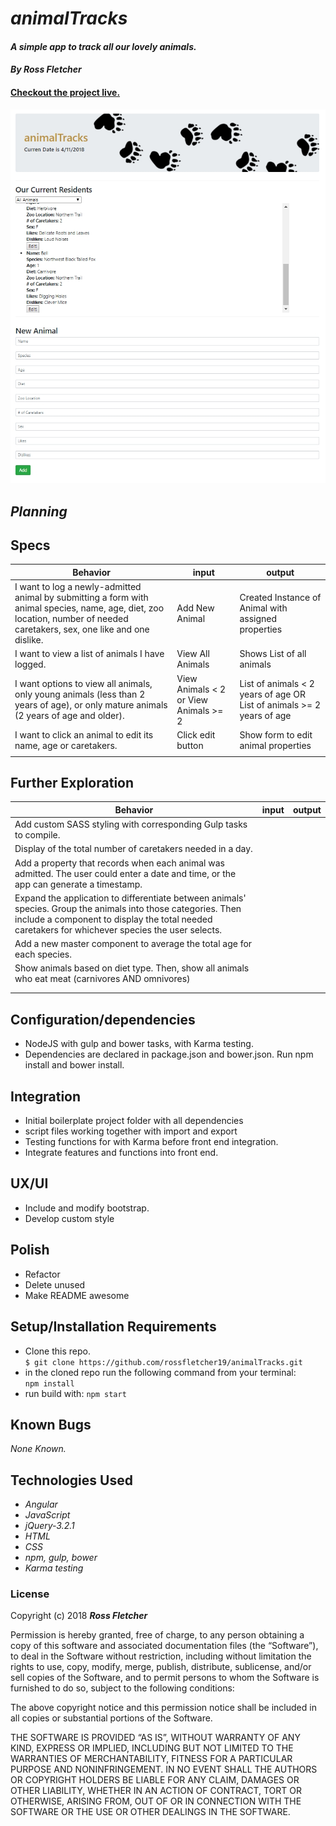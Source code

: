 # _animalTracks_

#### _A simple app to track all our lovely animals._

#### _**By Ross Fletcher**_

#### [Checkout the project live.](https://animaltracks-e3fe9.firebaseapp.com/ "animalTracks")

![home-screen](https://github.com/rossfletcher19/animalTracks/blob/master/resources/img/animalTracksSs.jpg)

## _Planning_

## Specs

| Behavior  | input  | output  |
|---|---|---|
| I want to log a newly-admitted animal by submitting a form with animal species, name, age, diet, zoo location, number of needed caretakers, sex, one like and one dislike.  | Add New Animal  | Created Instance of Animal with assigned properties  |
| I want to view a list of animals I have logged.  | View All Animals  | Shows List of all animals  |
| I want options to view all animals, only young animals (less than 2 years of age), or only mature animals (2 years of age and older).  | View Animals < 2 or View Animals >= 2   | List of animals < 2 years of age OR List of animals >= 2 years of age  |
| I want to click an animal to edit its name, age or caretakers.  | Click edit button  | Show form to edit animal properties  |
|   |   |   |


## Further Exploration

| Behavior  | input  | output  |
|---|---|---|
| Add custom SASS styling with corresponding Gulp tasks to compile.  |  |   |
| Display of the total number of caretakers needed in a day. | | |
| Add a property that records when each animal was admitted. The user could enter a date and time, or the app can generate a timestamp.  |   |   |
| Expand the application to differentiate between animals' species. Group the animals into those categories. Then include a component to display the total needed caretakers for whichever species the user selects. | | |
| Add a new master component to average the total age for each species.  |   |   |
| Show animals based on diet type. Then, show all animals who eat meat (carnivores AND omnivores)  |   |   |
|   |   |   |
|   |   |   |


## Configuration/dependencies
  * NodeJS with gulp and bower tasks, with Karma testing.
  * Dependencies are declared in package.json and bower.json. Run npm install and bower install.



## Integration
  * Initial boilerplate project folder with all dependencies
  * script files working together with import and export
  * Testing functions for with Karma before front end integration.
  * Integrate features and functions into front end.

## UX/UI
  * Include and modify bootstrap.
  * Develop custom style

## Polish
  * Refactor
  * Delete unused
  * Make README awesome


## Setup/Installation Requirements


* Clone this repo. <br/>
`$ git clone https://github.com/rossfletcher19/animalTracks.git`
* in the cloned repo run the following command from your terminal: <br/>
`npm install`
* run build with:
`npm start`

## Known Bugs

_None Known._

## Technologies Used

* _Angular_
* _JavaScript_
* _jQuery-3.2.1_
* _HTML_
* _CSS_
* _npm, gulp, bower_
* _Karma testing_

### License

Copyright (c) 2018 **_Ross Fletcher_**

Permission is hereby granted, free of charge, to any person obtaining a copy of this software and associated documentation files (the “Software”), to deal in the Software without restriction, including without limitation the rights to use, copy, modify, merge, publish, distribute, sublicense, and/or sell copies of the Software, and to permit persons to whom the Software is furnished to do so, subject to the following conditions:

The above copyright notice and this permission notice shall be included in all copies or substantial portions of the Software.

THE SOFTWARE IS PROVIDED “AS IS”, WITHOUT WARRANTY OF ANY KIND, EXPRESS OR IMPLIED, INCLUDING BUT NOT LIMITED TO THE WARRANTIES OF MERCHANTABILITY, FITNESS FOR A PARTICULAR PURPOSE AND NONINFRINGEMENT. IN NO EVENT SHALL THE AUTHORS OR COPYRIGHT HOLDERS BE LIABLE FOR ANY CLAIM, DAMAGES OR OTHER LIABILITY, WHETHER IN AN ACTION OF CONTRACT, TORT OR OTHERWISE, ARISING FROM, OUT OF OR IN CONNECTION WITH THE SOFTWARE OR THE USE OR OTHER DEALINGS IN THE SOFTWARE.
